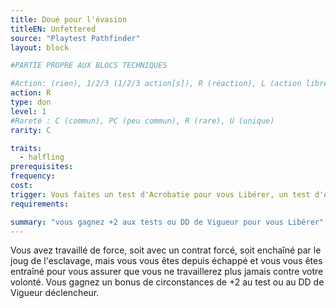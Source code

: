 ```yaml
---
title: Doué pour l'évasion
titleEN: Unfettered
source: "Playtest Pathfinder"
layout: block

#PARTIE PROPRE AUX BLOCS TECHNIQUES

#Action: (rien), 1/2/3 (1/2/3 action[s]), R (réaction), L (action libre)
action: R
type: don
level: 1
#Rareté : C (commun), PC (peu commun), R (rare), U (unique)
rarity: C

traits:
  - halfling
prerequisites: 
frequency: 
cost:
trigger: Vous faites un test d'Acrobatie pour vous Libérer, un test d'Athlétisme pour vous Libérer d'une prise, ou un jet de sauvegarde contre un effet d'Enchevêtrement ou d'Agrippement, ou vous utilisez votre DD de Vigueur pour résister à une Étreinte.
requirements:

summary: "vous gagnez +2 aux tests ou DD de Vigueur pour vous Libérer"
---
```


Vous avez travaillé de force, soit avec un contrat forcé, soit enchaîné par le joug de l'esclavage, mais vous vous êtes depuis échappé et vous vous êtes entraîné pour vous assurer que vous ne travaillerez plus jamais contre votre volonté. Vous gagnez un bonus de circonstances de +2 au test ou au DD de Vigueur déclencheur.